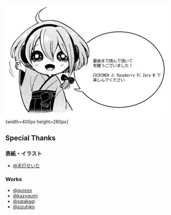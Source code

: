 
<section id="colophon" role="doc-colophon">

<section id="colophon-image" role="doc-colophon-image">

![](../images/byebye-a-word.png){width=400px height=280px}

</section>

## Special Thanks

### 表紙・イラスト
- [@天灯せいた](https://www.pixiv.net/users/31028725)

### Works
- [@gurezo](https://github.com/gurezo)
- [@kazygumi](https://github.com/kazygumi)
- [@satakagi](https://github.com/satakagi)
- [@sizuhiko](https://twitter.com/sizuhiko)

</section>
